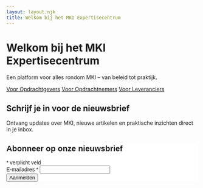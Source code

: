 ```yaml
---
layout: layout.njk
title: Welkom bij het MKI Expertisecentrum
---
```


# Welkom bij het MKI Expertisecentrum

Een platform voor alles rondom MKI – van beleid tot praktijk.

<div class="grid">
  <a class="tile" href="/opdrachtgevers/">Voor Opdrachtgevers</a>
  <a class="tile" href="/opdrachtnemers/">Voor Opdrachtnemers</a>
  <a class="tile" href="/leveranciers/">Voor Leveranciers</a>
</div>

<section>
<h1>Schrijf je in voor de nieuwsbrief</h1>
<p>Ontvang updates over MKI, nieuwe artikelen en praktische inzichten direct in je inbox.</p>

<div id="mc_embed_shell">
  <link href="//cdn-images.mailchimp.com/embedcode/classic-061523.css" rel="stylesheet" type="text/css">
  <style type="text/css">
    #mc_embed_signup {
      background:#fff;
      clear:left;
      font:14px Helvetica,Arial,sans-serif;
      width: 100%;
      max-width: 600px;
    }
  </style>
  <div id="mc_embed_signup">
    <form action="https://mkiexpertisecentrum.us3.list-manage.com/subscribe/post?u=19f86c8a84f3def242207639f&amp;id=eee481ddea&amp;f_id=00dc7fe2f0"
          method="post" id="mc-embedded-subscribe-form" name="mc-embedded-subscribe-form" class="validate" target="_blank">
      <div id="mc_embed_signup_scroll">
        <h2>Abonneer op onze nieuwsbrief</h2>
        <div class="indicates-required"><span class="asterisk">*</span> verplicht veld</div>
        <div class="mc-field-group">
          <label for="mce-EMAIL">E-mailadres <span class="asterisk">*</span></label>
          <input type="email" name="EMAIL" class="required email" id="mce-EMAIL" required>
        </div>
        <div id="mce-responses" class="clear foot">
          <div class="response" id="mce-error-response" style="display:none"></div>
          <div class="response" id="mce-success-response" style="display:none"></div>
        </div>
        <div style="position: absolute; left: -5000px;" aria-hidden="true">
          <input type="text" name="b_19f86c8a84f3def242207639f_eee481ddea" tabindex="-1" value="">
        </div>
        <div class="optionalParent">
          <div class="clear foot">
            <input type="submit" name="subscribe" id="mc-embedded-subscribe" class="button" value="Aanmelden">
          </div>
        </div>
      </div>
    </form>
  </div>
  <script type="text/javascript" src="//s3.amazonaws.com/downloads.mailchimp.com/js/mc-validate.js"></script>
</div>
</section>
